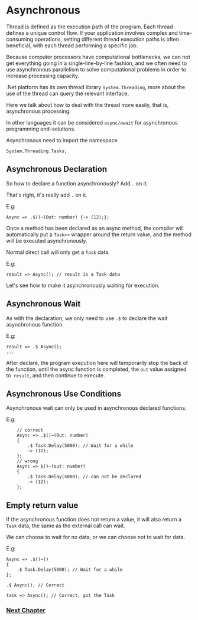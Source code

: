 # Asynchronous
Thread is defined as the execution path of the program. Each thread defines a unique control flow. If your application involves complex and time-consuming operations, setting different thread execution paths is often beneficial, with each thread performing a specific job.

Because computer processors have computational bottlenecks, we can not get everything going in a single-line-by-line fashion, and we often need to use asynchronous parallelism to solve computational problems in order to increase processing capacity.

.Net platform has its own thread library `System.Threading`, more about the use of the thread can query the relevant interface.

Here we talk about how to deal with the thread more easily, that is, asynchronous processing.

In other languages ​​it can be considered `async/await` for asynchronous programming end-solutions.

Asynchronous need to import the namespace

    System.Threading.Tasks;

## Asynchronous Declaration
So how to declare a function asynchronously? Add `.` on it.

That's right, it's really add `.` on it.

E.g:

    Async => .$()~(Out: number) {-> (12);};

Once a method has been declared as an async method, the compiler will automatically put a `Task<>` wrapper around the return value, and the method will be executed asynchronously.

Normal direct call will only get a `Task` data.

E.g:

    result => Async(); // result is a Task data

Let's see how to make it asynchronously waiting for execution.
## Asynchronous Wait
As with the declaration, we only need to use `.$` to declare the wait asynchronous function.

E.g:

    result => .$ Async();
    ...

After declare, the program execution here will temporarily stop the back of the function, until the async function is completed, the `out` value assigned to` result`, and then continue to execute.
## Asynchronous Use Conditions
Asynchronous wait can only be used in asynchronous declared functions.

E.g:

        // correct
        Async => .$()~(Out: number)
        {
            .$ Task.Delay(5000); // Wait for a while
            -> (12);
        };
        // wrong
        Async => $()~(out: number)
        {
            .$ Task.Delay(5000); // can not be declared
            -> (12);
        };

## Empty return value
If the asynchronous function does not return a value, it will also return a `Task` data, the same as the external call can wait.

We can choose to wait for no data, or we can choose not to wait for data.

E.g:

    Async => .$()~()
    {
        .$ Task.Delay(5000); // Wait for a while
    };

    .$ Async(); // Correct

    task => Async(); // Correct, got the Task

### [Next Chapter](generic.md)